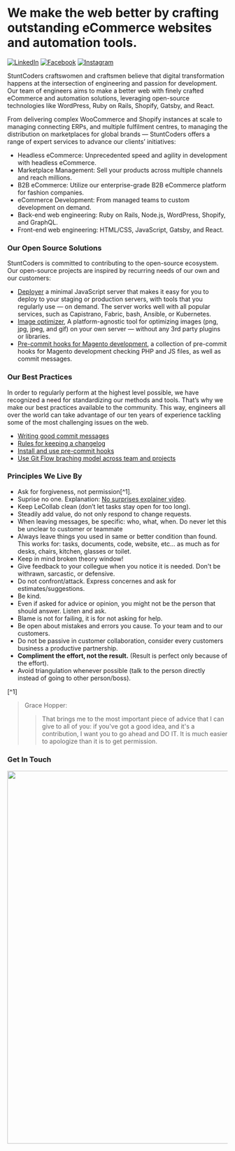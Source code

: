 # We make the web better by crafting outstanding eCommerce websites and automation tools.
[![LinkedIn](https://img.shields.io/badge/-LinkedIn-0072b1?logo=linkedin&logoColor=white&style=for-the-badge)](https://rs.linkedin.com/company/stuntcoders) [![Facebook](https://img.shields.io/badge/-Facebook-3b5998?logo=facebook&logoColor=white&style=for-the-badge)](https://www.facebook.com/stuntcoders) [![Instagram](https://img.shields.io/badge/-Instagram-405DE6?logo=instagram&logoColor=white&style=for-the-badge)](https://www.instagram.com/stuntcoders)

StuntCoders craftswomen and craftsmen believe that digital transformation happens at the intersection of engineering and passion for development. Our team of engineers aims to make a better web with finely crafted eCommerce and automation solutions, leveraging open-source technologies like WordPress, Ruby on Rails, Shopify, Gatsby, and React.

From delivering complex WooCommerce and Shopify instances at scale to managing connecting ERPs, and multiple fulfilment centres, to managing the distribution on marketplaces for global brands — StuntCoders offers a range of expert services to advance our clients’ initiatives:

* Headless eCommerce: Unprecedented speed and agility in development with headless eCommerce.
* Marketplace Management: Sell your products across multiple channels and reach millions.
* B2B eCommerce: Utilize our enterprise-grade B2B eCommerce platform for fashion companies.
* eCommerce Development: From managed teams to custom development on demand.
* Back-end web engineering: Ruby on Rails, Node.js, WordPress, Shopify, and GraphQL.
* Front-end web engineering: HTML/CSS, JavaScript, Gatsby, and React.


### Our Open Source Solutions

StuntCoders is committed to contributing to the open-source ecosystem. Our open-source projects are inspired by recurring needs of our own and our customers:

* [Deployer](https://github.com/stuntcoders/stunt_deployer_server) a minimal JavaScript server that makes it easy for you to deploy to your staging or production servers, with tools that you regularly use  — on demand. The server works well with all popular services, such as Capistrano, Fabric, bash, Ansible, or Kubernetes.
* [Image optimizer](https://github.com/stuntcoders/image-optimizer-cli),  A platform-agnostic tool for optimizing images (png, jpg, jpeg, and gif) on your own server — without any 3rd party plugins or libraries.
* [Pre-commit hooks for Magento development](https://github.com/stuntcoders/stunt_mage_pre_commit_hooks), a collection of pre-commit hooks for Magento development checking PHP and JS files, as well as commit messages.


### Our Best Practices
In order to regularly perform at the highest level possible, we have recognized a need for standardizing our methods and tools. That’s why we make our best practices available to the community. This way, engineers all over the world can take advantage of our ten years of experience tackling some of the most challenging issues on the web.

* [Writing good commit messages](https://github.com/erlang/otp/wiki/Writing-good-commit-messages)
* [Rules for keeping a changelog](https://keepachangelog.com/en/1.0.0/)
* [Install and use pre-commit hooks](https://pre-commit.com/)
* [Use Git Flow braching model across team and projects](https://vimeo.com/16018419)

### Principles We Live By

* Ask for forgiveness, not permission[^1].
* Suprise no one. Explanation: [No surprises explainer video](https://vm.tiktok.com/ZMNxTDNf2/).
* Keep LeCollab clean (don’t let tasks stay open for too long).
* Steadily add value, do not only respond to change requests.
* When leaving messages, be specific: who, what, when. Do never let this be unclear to customer or teammate
* Always leave things you used in same or better condition than found. This works for: tasks, documents, code, website, etc... as much as for desks, chairs, kitchen, glasses or toilet.
* Keep in mind broken theory window!
* Give feedback to your collegue when you notice it is needed. Don't be withrawn, sarcastic, or defensive.
* Do not confront/attack. Express concernes and ask for estimates/suggestions.
* Be kind.
* Even if asked for advice or opinion, you might not be the person that should answer. Listen and ask.
* Blame is not for failing, it is for not asking for help.
* Be open about mistakes and errors you cause. To your team and to our customers.
* Do not be passive in customer collaboration, consider every customers business a productive partnership.
* **Compliment the effort, not the result.** (Result is perfect only because of the effort).
* Avoid triangulation whenever possible (talk to the person directly instead of going to other person/boss).

[^1]
> Grace Hopper:
> > That brings me to the most important piece of advice that I can give to all of you: if you've got a good idea, and it's a contribution, I want you to go ahead and DO IT. It is much easier to apologize than it is to get permission.


### Get In Touch
<p align="center">
<a href="https://stuntcoders.com/contact/"><img src="https://raw.githubusercontent.com/stuntcoders/.github/main/github-banner.png" width="850"/></a>
</p>

